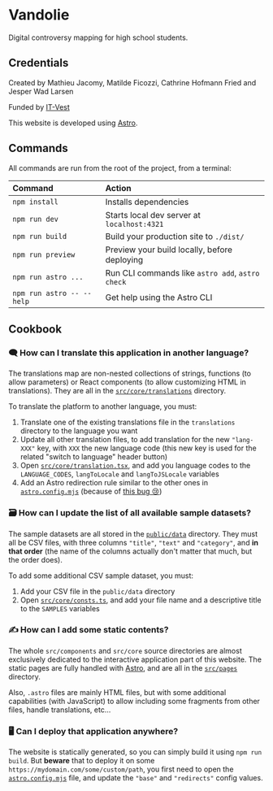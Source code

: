 # Vandolie

Digital controversy mapping for high school students.

## Credentials

Created by Mathieu Jacomy, Matilde Ficozzi, Cathrine Hofmann Fried and Jesper Wad Larsen

Funded by [IT-Vest](https://www.it-vest.dk/)

This website is developed using [Astro](https://astro.build/).

## Commands

All commands are run from the root of the project, from a terminal:

| Command                   | Action                                           |
| :------------------------ | :----------------------------------------------- |
| `npm install`             | Installs dependencies                            |
| `npm run dev`             | Starts local dev server at `localhost:4321`      |
| `npm run build`           | Build your production site to `./dist/`          |
| `npm run preview`         | Preview your build locally, before deploying     |
| `npm run astro ...`       | Run CLI commands like `astro add`, `astro check` |
| `npm run astro -- --help` | Get help using the Astro CLI                     |

## Cookbook

### 🗨️ How can I translate this application in another language?

The translations map are non-nested collections of strings, functions (to allow parameters) or React components (to allow customizing HTML in translations). They are all in the [`src/core/translations`](./src/core/translations) directory.

To translate the platform to another language, you must:

1. Translate one of the existing translations file in the `translations` directory to the language you want
2. Update all other translation files, to add translation for the new `"lang-XXX"` key, with `XXX` the new language code (this new key is used for the related "switch to language" header button)
3. Open [`src/core/translation.tsx`](./src/core/translation.tsx), and add you language codes to the `LANGUAGE_CODES`, `langToLocale` and `langToJSLocale` variables
4. Add an Astro redirection rule similar to the other ones in [`astro.config.mjs`](./astro.config.mjs) (because of [this bug 😢](https://github.com/withastro/astro/issues/12036))

### 🗃️ How can I update the list of all available sample datasets?

The sample datasets are all stored in the [`public/data`](./public/data) directory. They must all be CSV files, with three columns `"title"`, `"text"` and `"category"`, and **in that order** (the name of the columns actually don't matter that much, but the order does).

To add some additional CSV sample dataset, you must:

1. Add your CSV file in the `public/data` directory
2. Open [`src/core/consts.ts`](./src/core/consts.ts), and add your file name and a descriptive title to the `SAMPLES` variables

### ✍️ How can I add some static contents?

The whole `src/components` and `src/core` source directories are almost exclusively dedicated to the interactive application part of this website. The static pages are fully handled with [Astro](https://astro.build/), and are all in the [`src/pages`](./src/pages) directory.

Also, `.astro` files are mainly HTML files, but with some additional capabilities (with JavaScript) to allow including some fragments from other files, handle translations, etc...

### 🖥️ Can I deploy that application anywhere?

The website is statically generated, so you can simply build it using `npm run build`. But **beware** that to deploy it on some `https://mydomain.com/some/custom/path`, you first need to open the [`astro.config.mjs`](./astro.config.mjs) file, and update the `"base"` and `"redirects"` config values.

